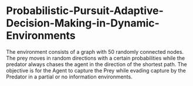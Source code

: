 # Probabilistic-Pursuit-Adaptive-Decision-Making-in-Dynamic-Environments
The environment consists of a graph with 50 randomly connected nodes. The prey moves in random directions with a certain probabilities while the predator always chases the agent in the direction of the shortest path. The objective is for the Agent to capture the Prey while evading capture by the Predator in a partial or no information environments.
